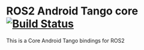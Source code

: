 # ROS2 Android Tango core [![Build Status](https://travis-ci.org/ros2java-alfred/ros2_android_tango.svg?branch=master)](https://travis-ci.org/ros2java-alfred/ros2_android_tango)

This is a Core Android Tango bindings for ROS2

